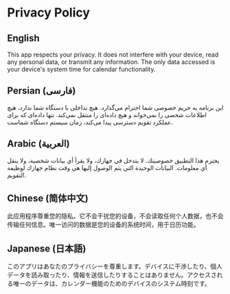 # Privacy Policy

## English
This app respects your privacy. It does not interfere with your device, read any personal data, or transmit any information. The only data accessed is your device's system time for calendar functionality.

## Persian (فارسی)
این برنامه به حریم خصوصی شما احترام می‌گذارد. هیچ تداخلی با دستگاه شما ندارد، هیچ اطلاعات شخصی را نمی‌خواند و هیچ داده‌ای را منتقل نمی‌کند. تنها داده‌ای که برای عملکرد تقویم دسترسی پیدا می‌کند، زمان سیستم دستگاه شماست.

## Arabic (العربية)
يحترم هذا التطبيق خصوصيتك. لا يتدخل في جهازك، ولا يقرأ أي بيانات شخصية، ولا ينقل أي معلومات. البيانات الوحيدة التي يتم الوصول إليها هي وقت نظام جهازك لوظيفة التقويم.

## Chinese (简体中文)
此应用程序尊重您的隐私。它不会干扰您的设备，不会读取任何个人数据，也不会传输任何信息。唯一访问的数据是您的设备的系统时间，用于日历功能。

## Japanese (日本語)
このアプリはあなたのプライバシーを尊重します。デバイスに干渉したり、個人データを読み取ったり、情報を送信したりすることはありません。アクセスされる唯一のデータは、カレンダー機能のためのデバイスのシステム時刻です。